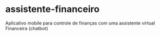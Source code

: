 # assistente-financeiro
Aplicativo mobile para controle de finanças com uma assistente virtual Financeira (chatbot)
